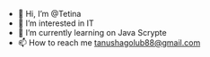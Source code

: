 - 👋 Hi, I’m @Tetina
- 👀 I’m interested in IT
- 🌱 I’m currently learning on Java Scrypte
- 📫 How to reach me tanushagolub88@gmail.com

<!---
Tetina/Tetina is a ✨ special ✨ repository because its `README.md` (this file) appears on your GitHub profile.
You can click the Preview link to take a look at your changes.
--->
